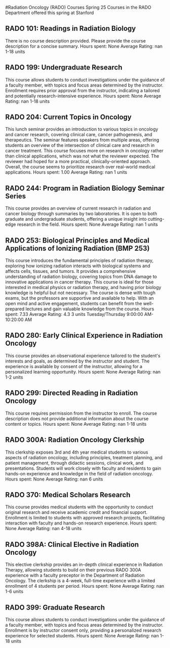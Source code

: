 #Radiation Oncology (RADO) Courses Spring 25
Courses in the RADO Department offered this spring at Stanford
## RADO 101: Readings in Radiation Biology
There is no course description provided. Please provide the course description for a concise summary.
Hours spent: None
Average Rating: nan
1-18 units
## RADO 199: Undergraduate Research
This course allows students to conduct investigations under the guidance of a faculty member, with topics and focus areas determined by the instructor. Enrollment requires prior approval from the instructor, indicating a tailored and potentially research-intensive experience.
Hours spent: None
Average Rating: nan
1-18 units
## RADO 204: Current Topics in Oncology
This lunch seminar provides an introduction to various topics in oncology and cancer research, covering clinical care, cancer pathogenesis, and therapeutics. The seminar features speakers from multiple areas, offering students an overview of the intersection of clinical care and research in cancer treatment.
This course focuses more on research in oncology rather than clinical applications, which was not what the reviewer expected. The reviewer had hoped for a more practical, clinically-oriented approach. Overall, the course seems to prioritize research over real-world medical applications.
Hours spent: 1.00
Average Rating: nan
1 units
## RADO 244: Program in Radiation Biology Seminar Series
This course provides an overview of current research in radiation and cancer biology through summaries by two laboratories. It is open to both graduate and undergraduate students, offering a unique insight into cutting-edge research in the field.
Hours spent: None
Average Rating: nan
1 units
## RADO 253: Biological Principles and Medical Applications of Ionizing Radiation (BMP 253)
This course introduces the fundamental principles of radiation therapy, exploring how ionizing radiation interacts with biological systems and affects cells, tissues, and tumors. It provides a comprehensive understanding of radiation biology, covering topics from DNA damage to innovative applications in cancer therapy.
This course is ideal for those interested in medical physics or radiation therapy, and having prior biology knowledge is helpful but not necessary. The course is dense with tough exams, but the professors are supportive and available to help. With an open mind and active engagement, students can benefit from the well-prepared lectures and gain valuable knowledge from the course.
Hours spent: 7.33
Average Rating: 4.3
3 units
Tuesday/Thursday 9:00:00 AM-10:20:00 AM
## RADO 280: Early Clinical Experience in Radiation Oncology
This course provides an observational experience tailored to the student's interests and goals, as determined by the instructor and student. The experience is available by consent of the instructor, allowing for a personalized learning opportunity.
Hours spent: None
Average Rating: nan
1-2 units
## RADO 299: Directed Reading in Radiation Oncology
This course requires permission from the instructor to enroll. The course description does not provide additional information about the course content or topics.
Hours spent: None
Average Rating: nan
1-18 units
## RADO 300A: Radiation Oncology Clerkship
This clerkship exposes 3rd and 4th year medical students to various aspects of radiation oncology, including principles, treatment planning, and patient management, through didactic sessions, clinical work, and presentations. Students will work closely with faculty and residents to gain hands-on experience and knowledge in the field of radiation oncology.
Hours spent: None
Average Rating: nan
6 units
## RADO 370: Medical Scholars Research
This course provides medical students with the opportunity to conduct original research and receive academic credit and financial support. Enrollment is limited to students with approved research projects, facilitating interaction with faculty and hands-on research experience.
Hours spent: None
Average Rating: nan
4-18 units
## RADO 398A: Clinical Elective in Radiation Oncology
This elective clerkship provides an in-depth clinical experience in Radiation Therapy, allowing students to build on their previous RADO 300A experience with a faculty preceptor in the Department of Radiation Oncology. The clerkship is a 4-week, full-time experience with a limited enrollment of 4 students per period.
Hours spent: None
Average Rating: nan
1-6 units
## RADO 399: Graduate Research
This course allows students to conduct investigations under the guidance of a faculty member, with topics and focus areas determined by the instructor. Enrollment is by instructor consent only, providing a personalized research experience for selected students.
Hours spent: None
Average Rating: nan
1-18 units